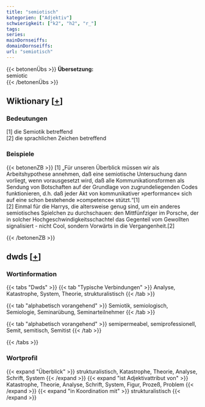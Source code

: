 ```yaml
---
title: "semiotisch"
kategorien: ["Adjektiv"]
schwierigkeit: ["k2", "h2", "r_"]
tags:
series:
mainDornseiffs:
domainDornseiffs:
url: "semiotisch"
---
```


{{< betonenÜbs >}}
**Übersetzung:**  
semiotic  
{{< /betonenÜbs >}}

## Wiktionary [[+](https://de.wiktionary.org/wiki/semiotisch)]

### Bedeutungen
[1] die Semiotik betreffend  
[2] die sprachlichen Zeichen betreffend  

### Beispiele
{{< betonenZB >}}
[1] „Für unseren Überblick müssen wir als Arbeitshypothese annehmen, daß eine semiotische Untersuchung dann vorliegt, wenn vorausgesetzt wird, daß alle Kommunikationsformen als Sendung von Botschaften auf der Grundlage von zugrundeliegenden Codes funktionieren, d.h. daß jeder Akt von kommunikativer »performance« sich auf eine schon bestehende »competence« stützt.“[1]  
[2] Einmal für die Harrys, die altersweise genug sind, um ein anderes semiotisches Spielchen zu durchschauen: den Mittfünfziger im Porsche, der in solcher Hochgeschwindigkeitsschachtel das Gegenteil vom Gewollten signalisiert - nicht Cool, sondern Vorwärts in die Vergangenheit.[2]  

{{< /betonenZB >}}


## dwds [[+](https://www.dwds.de/wb/semiotisch)]

### Wortinformation
{{< tabs "Dwds" >}}
{{< tab "Typische Verbindungen" >}}
Analyse, Katastrophe, System, Theorie, strukturalistisch
{{< /tab >}}

{{< tab "alphabetisch vorangehend" >}}
Semiotik, semiologisch, Semiologie, Seminarübung, Seminarteilnehmer
{{< /tab >}}

{{< tab "alphabetisch vorangehend" >}}
semipermeabel, semiprofessionell, Semit, semitisch, Semitist
{{< /tab >}}

{{< /tabs >}}

### Wortprofil
{{< expand "Überblick" >}} strukturalistisch, Katastrophe, Theorie, Analyse, Schrift, System {{< /expand >}}
{{< expand "ist Adjektivattribut von" >}} Katastrophe, Theorie, Analyse, Schrift, System, Figur, Prozeß, Problem {{< /expand >}}
{{< expand "in Koordination mit" >}} strukturalistisch {{< /expand >}}

